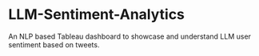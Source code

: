 # LLM-Sentiment-Analytics
An NLP based Tableau dashboard to showcase and understand LLM user sentiment based on tweets.
